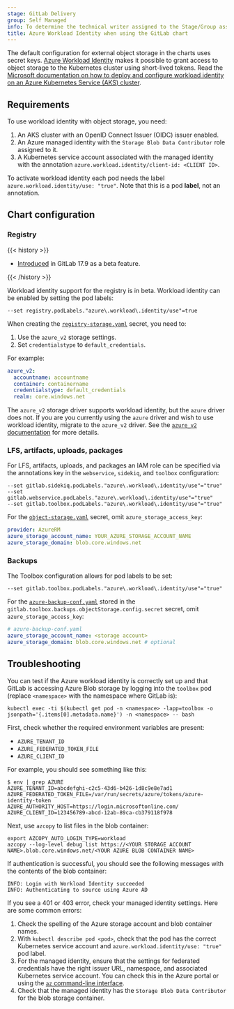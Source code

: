 ```yaml
---
stage: GitLab Delivery
group: Self Managed
info: To determine the technical writer assigned to the Stage/Group associated with this page, see https://handbook.gitlab.com/handbook/product/ux/technical-writing/#assignments
title: Azure Workload Identity when using the GitLab chart
---
```


The default configuration for external object storage in the charts uses
secret keys. [Azure Workload Identity](https://azure.github.io/azure-workload-identity/docs/)
makes it possible to grant access to object storage to the Kubernetes cluster using short-lived
tokens. Read the [Microsoft documentation on how to deploy and configure workload identity on an Azure Kubernetes Service (AKS) cluster](https://learn.microsoft.com/en-us/azure/aks/workload-identity-deploy-cluster).

## Requirements

To use workload identity with object storage, you need:

1. An AKS cluster with an OpenID Connect Issuer (OIDC) issuer enabled.
1. An Azure managed identity with the `Storage Blob Data Contributor` role assigned to it.
1. A Kubernetes service account associated with the managed identity with the annotation `azure.workload.identity/client-id: <CLIENT ID>`.

To activate workload identity each pod needs the label `azure.workload.identity/use: "true"`. Note
that this is a pod **label**, not an annotation.

## Chart configuration

### Registry

{{< history >}}

- [Introduced](https://gitlab.com/gitlab-org/container-registry/-/issues/1431) in GitLab 17.9 as a beta feature.

{{< /history >}}

Workload identity support for the registry is in beta. Workload identity can be enabled by setting the pod labels:

```plaintext
--set registry.podLabels."azure\.workload\.identity/use"=true
```

When creating the [`registry-storage.yaml`](../../charts/registry/_index.md#storage)
secret, you need to:

1. Use the `azure_v2` storage settings.
1. Set `credentialstype` to `default_credentials`.

For example:

```yaml
azure_v2:
  accountname: accountname
  container: containername
  credentialstype: default_credentials
  realm: core.windows.net
```

The `azure_v2` storage driver supports workload identity, but the
`azure` driver does not. If you are you currently using the `azure`
driver and wish to use workload identity, migrate to the `azure_v2`
driver. See the [`azure_v2` documentation](https://gitlab.com/gitlab-org/container-registry/-/blob/3ebb5bffd3f6cfbf4479b1b8a4079d842a1c8025/docs/storage-drivers/azure_v2.md)
for more details.

### LFS, artifacts, uploads, packages

For LFS, artifacts, uploads, and packages an IAM role can be specified via the annotations key in the `webservice`, `sidekiq`, and `toolbox` configuration:

```shell
--set gitlab.sidekiq.podLabels."azure\.workload\.identity/use"="true"
--set gitlab.webservice.podLabels."azure\.workload\.identity/use"="true"
--set gitlab.toolbox.podLabels."azure\.workload\.identity/use"="true"
```

For the [`object-storage.yaml`](../../charts/globals.md#connection) secret, omit
`azure_storage_access_key`:

```yaml
provider: AzureRM
azure_storage_account_name: YOUR_AZURE_STORAGE_ACCOUNT_NAME
azure_storage_domain: blob.core.windows.net
```

### Backups

The Toolbox configuration allows for pod labels to be set:

```shell
--set gitlab.toolbox.podLabels."azure\.workload\.identity/use"="true"
```

For the [`azure-backup-conf.yaml`](../../backup-restore/_index.md)
stored in the `gitlab.toolbox.backups.objectStorage.config.secret`
secret, omit `azure_storage_access_key`:

```yaml
# azure-backup-conf.yaml
azure_storage_account_name: <storage account>
azure_storage_domain: blob.core.windows.net # optional
```

## Troubleshooting

You can test if the Azure workload identity is correctly set up and that GitLab is
accessing Azure Blob storage by logging into the `toolbox` pod (replace `<namespace>` with the namespace where GitLab is):

```shell
kubectl exec -ti $(kubectl get pod -n <namespace> -lapp=toolbox -o jsonpath='{.items[0].metadata.name}') -n <namespace> -- bash
```

First, check whether the required environment variables are present:

- `AZURE_TENANT_ID`
- `AZURE_FEDERATED_TOKEN_FILE`
- `AZURE_CLIENT_ID`

For example, you should see something like this:

```shell
$ env | grep AZURE
AZURE_TENANT_ID=abcdefghi-c2c5-43d6-b426-1d8c9e8e7ad1
AZURE_FEDERATED_TOKEN_FILE=/var/run/secrets/azure/tokens/azure-identity-token
AZURE_AUTHORITY_HOST=https://login.microsoftonline.com/
AZURE_CLIENT_ID=123456789-abcd-12ab-89ca-cb379118f978
```

Next, use `azcopy` to list files in the blob container:

```shell
export AZCOPY_AUTO_LOGIN_TYPE=workload
azcopy --log-level debug list https://<YOUR STORAGE ACCOUNT NAME>.blob.core.windows.net/<YOUR AZURE BLOB CONTAINER NAME>
```

If authentication is successful, you should see the following messages with the contents of the blob container:

```plaintext
INFO: Login with Workload Identity succeeded
INFO: Authenticating to source using Azure AD
```

If you see a 401 or 403 error, check your managed identity settings. Here are some common errors:

1. Check the spelling of the Azure storage account and blob container names.
1. With `kubectl describe pod <pod>`, check that the pod has the correct Kubernetes service account and `azure.workload.identity/use: "true"` pod label.
1. For the managed identity, ensure that the settings for federated credentials have the right issuer URL, namespace, and associated Kubernetes service account.
   You can check this in the Azure portal or using the [`az` command-line interface](https://learn.microsoft.com/en-us/cli/azure/identity).
1. Check that the managed identity has the `Storage Blob Data Contributor` for the blob storage container.
